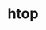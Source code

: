 ---
title: "htop"
layout: cache
categories: [package, develop]
meta: {"compilers": ["apple-clang@16.0.0", "gcc@10.2.1", "gcc@10.5.0", "gcc@13.3.0", "gcc@7.5.0"], "num_specs": 17, "num_specs_by_stack": {"developer-tools": 4, "developer-tools-aarch64-linux-gnu": 4, "developer-tools-darwin": 4, "developer-tools-manylinux2014": 1, "developer-tools-x86_64_v3-linux-gnu": 4, "root": 17}, "oss": ["centos7", "rhel8", "sequoia", "ubuntu18.04"], "platforms": ["darwin", "linux"], "stacks": ["developer-tools", "developer-tools-aarch64-linux-gnu", "developer-tools-darwin", "developer-tools-manylinux2014", "developer-tools-x86_64_v3-linux-gnu", "root"], "targets": ["aarch64", "x86_64_v3"], "versions": ["3.3.0"]}
spec_details: [{"compiler": "gcc@10.2.1", "hash": "534xegahdqtfjamnmlbew3qq77jtchbs", "os": "centos7", "platform": "linux", "size": "-", "stacks": ["developer-tools-manylinux2014", "root"], "target": "x86_64_v3", "variants": ["build_system=autotools", "~debug", "~hwloc", "+unicode"], "versions": ["3.3.0"]}, {"compiler": "gcc@13.3.0", "hash": "7xi37fw4fgb76jy6c4utti4t57p3jaom", "os": "rhel8", "platform": "linux", "size": "-", "stacks": ["developer-tools-aarch64-linux-gnu", "root"], "target": "aarch64", "variants": ["build_system=autotools", "~debug", "~hwloc", "+unicode"], "versions": ["3.3.0"]}, {"compiler": "gcc@7.5.0", "hash": "aeqnnkka5s27rtxvv2z2y6ct7uurfsiv", "os": "ubuntu18.04", "platform": "linux", "size": "-", "stacks": ["developer-tools", "root"], "target": "x86_64_v3", "variants": ["build_system=autotools", "~debug", "~hwloc", "+unicode"], "versions": ["3.3.0"]}, {"compiler": "apple-clang@16.0.0", "hash": "aiykyvetxgefttquy77vbqvm5ushp5vx", "os": "sequoia", "platform": "darwin", "size": "-", "stacks": ["developer-tools-darwin", "root"], "target": "aarch64", "variants": ["build_system=autotools", "~debug", "~hwloc", "+unicode"], "versions": ["3.3.0"]}, {"compiler": "gcc@7.5.0", "hash": "epm2sy3zaihsvozet4ub7thic6lqxg6w", "os": "ubuntu18.04", "platform": "linux", "size": "-", "stacks": ["developer-tools", "root"], "target": "x86_64_v3", "variants": ["build_system=autotools", "~debug", "~hwloc", "+unicode"], "versions": ["3.3.0"]}, {"compiler": "gcc@7.5.0", "hash": "kizbjevsaqxizhnkl7mmm6fln52rxk2m", "os": "ubuntu18.04", "platform": "linux", "size": "-", "stacks": ["developer-tools", "root"], "target": "x86_64_v3", "variants": ["build_system=autotools", "~debug", "~hwloc", "+unicode"], "versions": ["3.3.0"]}, {"compiler": "gcc@10.5.0", "hash": "lcq4gz2tf2kxjeadtin3tdjlfplgrvkg", "os": "centos7", "platform": "linux", "size": "-", "stacks": ["developer-tools-x86_64_v3-linux-gnu", "root"], "target": "x86_64_v3", "variants": ["build_system=autotools", "~debug", "~hwloc", "+unicode"], "versions": ["3.3.0"]}, {"compiler": "apple-clang@16.0.0", "hash": "loilsghkqmeu5y7s77qhhc4wuw7vpnge", "os": "sequoia", "platform": "darwin", "size": "-", "stacks": ["developer-tools-darwin", "root"], "target": "aarch64", "variants": ["build_system=autotools", "~debug", "~hwloc", "+unicode"], "versions": ["3.3.0"]}, {"compiler": "gcc@10.5.0", "hash": "looeftjo4xqfjwwr3tutamogt6ud7jud", "os": "centos7", "platform": "linux", "size": "-", "stacks": ["developer-tools-x86_64_v3-linux-gnu", "root"], "target": "x86_64_v3", "variants": ["build_system=autotools", "~debug", "~hwloc", "+unicode"], "versions": ["3.3.0"]}, {"compiler": "gcc@13.3.0", "hash": "ohjwdnqibkghh2tmucrpvrogabcljdpq", "os": "rhel8", "platform": "linux", "size": "-", "stacks": ["developer-tools-aarch64-linux-gnu", "root"], "target": "aarch64", "variants": ["build_system=autotools", "~debug", "~hwloc", "+unicode"], "versions": ["3.3.0"]}, {"compiler": "apple-clang@16.0.0", "hash": "qasga34cr3loitj4xe4m6iu2pvptmy25", "os": "sequoia", "platform": "darwin", "size": "-", "stacks": ["developer-tools-darwin", "root"], "target": "aarch64", "variants": ["build_system=autotools", "~debug", "~hwloc", "+unicode"], "versions": ["3.3.0"]}, {"compiler": "gcc@10.5.0", "hash": "t4q5lsvjeojojgkviqisn3qp6bugqjna", "os": "centos7", "platform": "linux", "size": "-", "stacks": ["developer-tools-x86_64_v3-linux-gnu", "root"], "target": "x86_64_v3", "variants": ["build_system=autotools", "~debug", "~hwloc", "+unicode"], "versions": ["3.3.0"]}, {"compiler": "gcc@13.3.0", "hash": "u2hqmzxgjyxz5rij4cufqxnihsrs27cw", "os": "rhel8", "platform": "linux", "size": "-", "stacks": ["developer-tools-aarch64-linux-gnu", "root"], "target": "aarch64", "variants": ["build_system=autotools", "~debug", "~hwloc", "+unicode"], "versions": ["3.3.0"]}, {"compiler": "apple-clang@16.0.0", "hash": "uss4zgsyhiedzmaw6bkz543hni6kfakj", "os": "sequoia", "platform": "darwin", "size": "-", "stacks": ["developer-tools-darwin", "root"], "target": "aarch64", "variants": ["build_system=autotools", "~debug", "~hwloc", "+unicode"], "versions": ["3.3.0"]}, {"compiler": "gcc@10.5.0", "hash": "vfxrnc6iyc2jmqub3e5v2cgxwnhg35kk", "os": "centos7", "platform": "linux", "size": "-", "stacks": ["developer-tools-x86_64_v3-linux-gnu", "root"], "target": "x86_64_v3", "variants": ["build_system=autotools", "~debug", "~hwloc", "+unicode"], "versions": ["3.3.0"]}, {"compiler": "gcc@7.5.0", "hash": "yxzr6yzfst5fdydvf5ttv2ygmk24f4m5", "os": "ubuntu18.04", "platform": "linux", "size": "-", "stacks": ["developer-tools", "root"], "target": "x86_64_v3", "variants": ["build_system=autotools", "~debug", "~hwloc", "+unicode"], "versions": ["3.3.0"]}, {"compiler": "gcc@13.3.0", "hash": "z4pgmox42qdcf3fqogj27ogfyvduxmve", "os": "rhel8", "platform": "linux", "size": "-", "stacks": ["developer-tools-aarch64-linux-gnu", "root"], "target": "aarch64", "variants": ["build_system=autotools", "~debug", "~hwloc", "+unicode"], "versions": ["3.3.0"]}]
---